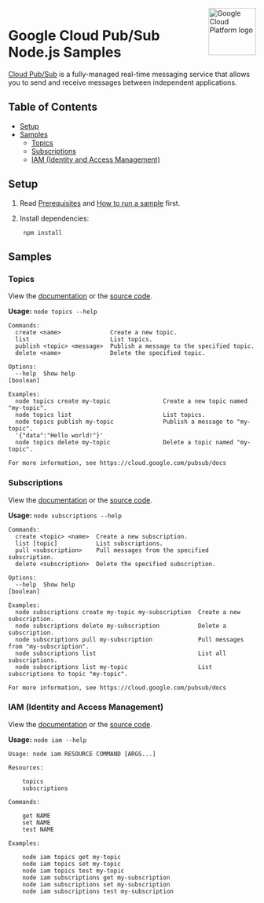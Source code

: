 <img src="https://avatars2.githubusercontent.com/u/2810941?v=3&s=96" alt="Google Cloud Platform logo" title="Google Cloud Platform" align="right" height="96" width="96"/>

# Google Cloud Pub/Sub Node.js Samples

[Cloud Pub/Sub][pubsub_docs] is a fully-managed real-time messaging service that
allows you to send and receive messages between independent applications.

[pubsub_docs]: https://cloud.google.com/pubsub/docs/

## Table of Contents

* [Setup](#setup)
* [Samples](#samples)
  * [Topics](#topics)
  * [Subscriptions](#subscriptions)
  * [IAM (Identity and Access Management)](#iam-identity-and-access-management)

## Setup

1. Read [Prerequisites][prereq] and [How to run a sample][run] first.
1. Install dependencies:

        npm install

[prereq]: ../README.md#prerequisities
[run]: ../README.md#how-to-run-a-sample

## Samples

### Topics

View the [documentation][topics_0_docs] or the [source code][topics_0_code].

__Usage:__ `node topics --help`

```
Commands:
  create <name>              Create a new topic.
  list                       List topics.
  publish <topic> <message>  Publish a message to the specified topic.
  delete <name>              Delete the specified topic.

Options:
  --help  Show help                                                    [boolean]

Examples:
  node topics create my-topic               Create a new topic named "my-topic".
  node topics list                          List topics.
  node topics publish my-topic              Publish a message to "my-topic".
  '{"data":"Hello world!"}'
  node topics delete my-topic               Delete a topic named "my-topic".

For more information, see https://cloud.google.com/pubsub/docs
```

[topics_0_docs]: https://cloud.google.com/pubsub/publisher
[topics_0_code]: topics.js

### Subscriptions

View the [documentation][subscriptions_1_docs] or the [source code][subscriptions_1_code].

__Usage:__ `node subscriptions --help`

```
Commands:
  create <topic> <name>  Create a new subscription.
  list [topic]           List subscriptions.
  pull <subscription>    Pull messages from the specified subscription.
  delete <subscription>  Delete the specified subscription.

Options:
  --help  Show help                                                                                            [boolean]

Examples:
  node subscriptions create my-topic my-subscription  Create a new subscription.
  node subscriptions delete my-subscription           Delete a subscription.
  node subscriptions pull my-subscription             Pull messages from "my-subscription".
  node subscriptions list                             List all subscriptions.
  node subscriptions list my-topic                    List subscriptions to topic "my-topic".

For more information, see https://cloud.google.com/pubsub/docs
```

[subscriptions_1_docs]: https://cloud.google.com/pubsub/subscriber
[subscriptions_1_code]: subscriptions.js

### IAM (Identity and Access Management)

View the [documentation][iam_2_docs] or the [source code][iam_2_code].

__Usage:__ `node iam --help`

```
Usage: node iam RESOURCE COMMAND [ARGS...]

Resources:

	topics
	subscriptions

Commands:

	get NAME
	set NAME
	test NAME

Examples:

	node iam topics get my-topic
	node iam topics set my-topic
	node iam topics test my-topic
	node iam subscriptions get my-subscription
	node iam subscriptions set my-subscription
	node iam subscriptions test my-subscription
```

[iam_2_docs]: https://cloud.google.com/pubsub/docs
[iam_2_code]: iam.js
